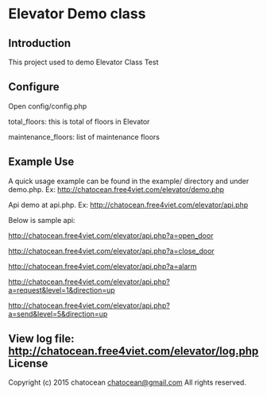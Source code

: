 # Elevator Demo class
Introduction
------------
This project used to demo Elevator Class Test

Configure
-----------
Open config/config.php

total_floors: this is total of floors in Elevator

maintenance_floors: list of maintenance floors


Example Use
-----------
A quick usage example can be found in the example/ directory and under
demo.php. Ex: http://chatocean.free4viet.com/elevator/demo.php

Api demo at api.php. Ex: http://chatocean.free4viet.com/elevator/api.php

Below is sample api:

http://chatocean.free4viet.com/elevator/api.php?a=open_door

http://chatocean.free4viet.com/elevator/api.php?a=close_door

http://chatocean.free4viet.com/elevator/api.php?a=alarm

http://chatocean.free4viet.com/elevator/api.php?a=request&level=1&direction=up

http://chatocean.free4viet.com/elevator/api.php?a=send&level=5&direction=up


View log file: http://chatocean.free4viet.com/elevator/log.php
License
---------------------
Copyright (c) 2015 chatocean <chatocean@gmail.com>
All rights reserved.